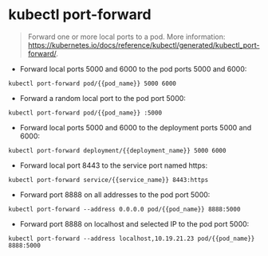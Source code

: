 # kubectl port-forward

> Forward one or more local ports to a pod.
> More information: <https://kubernetes.io/docs/reference/kubectl/generated/kubectl_port-forward/>.

- Forward local ports 5000 and 6000 to the pod ports 5000 and 6000:

`kubectl port-forward pod/{{pod_name}} 5000 6000`

- Forward a random local port to the pod port 5000:

`kubectl port-forward pod/{{pod_name}} :5000`

- Forward local ports 5000 and 6000 to the deployment ports 5000 and 6000:

`kubectl port-forward deployment/{{deployment_name}} 5000 6000`

- Forward local port 8443 to the service port named https:

`kubectl port-forward service/{{service_name}} 8443:https`

- Forward port 8888 on all addresses to the pod port 5000:

`kubectl port-forward --address 0.0.0.0 pod/{{pod_name}} 8888:5000`

- Forward port 8888 on localhost and selected IP to the pod port 5000:

`kubectl port-forward --address localhost,10.19.21.23 pod/{{pod_name}} 8888:5000`

